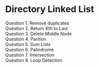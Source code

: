 # Directory Linked List  
Question 1. Remove duplicates  
Question 2. Return Kth to Last  
Question 3. Delete Middle Node  
Question 4. Parition  
Question 5. Sum Lists  
Question 6. Palindrome  
Question 7. Intersection  
Question 8. Loop Detection  
